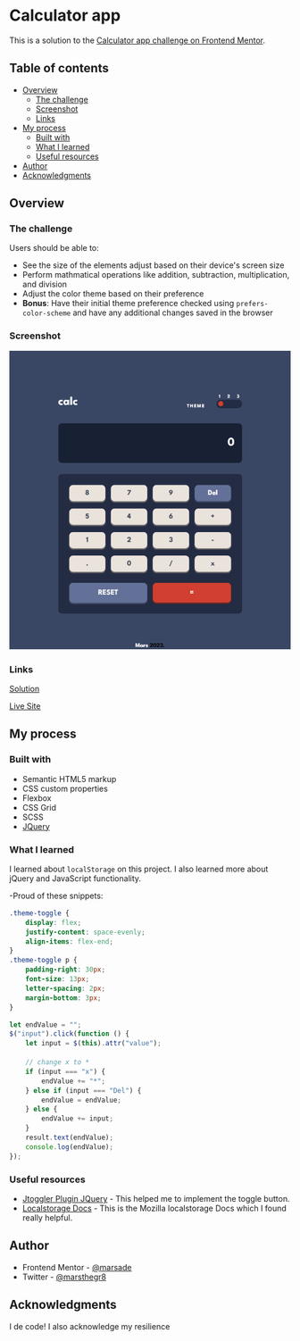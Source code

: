 # Calculator app

This is a solution to the [Calculator app challenge on Frontend Mentor](https://www.frontendmentor.io/challenges/calculator-app-9lteq5N29).

## Table of contents

- [Overview](#overview)
  - [The challenge](#the-challenge)
  - [Screenshot](#screenshot)
  - [Links](#links)
- [My process](#my-process)
  - [Built with](#built-with)
  - [What I learned](#what-i-learned)
  - [Useful resources](#useful-resources)
- [Author](#author)
- [Acknowledgments](#acknowledgments)

## Overview

### The challenge

Users should be able to:

- See the size of the elements adjust based on their device's screen size
- Perform mathmatical operations like addition, subtraction, multiplication, and division
- Adjust the color theme based on their preference
- **Bonus**: Have their initial theme preference checked using `prefers-color-scheme` and have any additional changes saved in the browser

### Screenshot

![](./images/scnshot.png)

### Links

[Solution](https://marsade.github.io/calculator-app/)

[Live Site](https://marsade.github.io/calculator-app/)

## My process

### Built with

- Semantic HTML5 markup
- CSS custom properties
- Flexbox
- CSS Grid
- SCSS
- [JQuery](https://jquery.com/)

### What I learned

I learned about `localStorage` on this project. I also learned more about jQuery and JavaScript functionality.

-Proud of these snippets:

```css
.theme-toggle {
	display: flex;
	justify-content: space-evenly;
	align-items: flex-end;
}
.theme-toggle p {
	padding-right: 30px;
	font-size: 13px;
	letter-spacing: 2px;
	margin-bottom: 3px;
}
```

```js
let endValue = "";
$("input").click(function () {
	let input = $(this).attr("value");

	// change x to *
	if (input === "x") {
		endValue += "*";
	} else if (input === "Del") {
		endValue = endValue;
	} else {
		endValue += input;
	}
	result.text(endValue);
	console.log(endValue);
});
```

### Useful resources

- [Jtoggler Plugin JQuery](https://www.jqueryscript.net/form/three-states-switch-jtoggler.html) - This helped me to implement the toggle button.
- [Localstorage Docs](https://developer.mozilla.org/en-US/docs/Web/API/Window/localStorage) - This is the Mozilla localstorage Docs which I found really helpful.

## Author

- Frontend Mentor - [@marsade](https://www.frontendmentor.io/profile/marsade)
- Twitter - [@marsthegr8](https://www.twitter.com/marsthegr8)

## Acknowledgments

I de code! I also acknowledge my resilience
